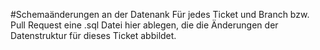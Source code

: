 #Schemaänderungen an der Datenank
Für jedes Ticket und Branch bzw. Pull Request eine .sql Datei hier ablegen, die die Änderungen der Datenstruktur für dieses Ticket abbildet.